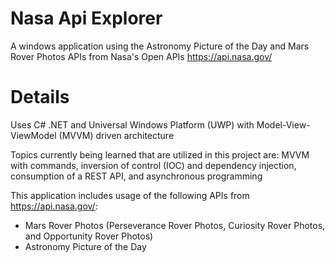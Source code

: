 # Nasa Api Explorer
A windows application using the Astronomy Picture of the Day and Mars Rover Photos APIs from Nasa's Open APIs https://api.nasa.gov/

# Details
Uses C# .NET and Universal Windows Platform (UWP) with Model-View-ViewModel (MVVM) driven architecture 

Topics currently being learned that are utilized in this project are: MVVM with commands, inversion of control (IOC) and dependency injection, consumption of a REST API, and asynchronous programming 

This application includes usage of the following APIs from https://api.nasa.gov/: 
- Mars Rover Photos (Perseverance Rover Photos, Curiosity Rover Photos, and Opportunity Rover Photos)
- Astronomy Picture of the Day
